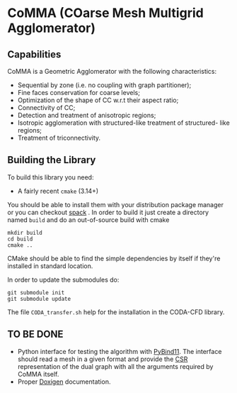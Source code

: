 # CoMMA (COarse Mesh Multigrid Agglomerator)

## Capabilities
CoMMA is a Geometric Agglomerator with the following characteristics:
- Sequential by zone (i.e. no coupling with graph partitioner);
- Fine faces conservation for coarse levels;
- Optimization of the shape of CC w.r.t their aspect ratio;
- Connectivity of CC;
- Detection and treatment of anisotropic regions;
- Isotropic agglomeration with structured-like treatment of structured-
like regions;
- Treatment of triconnectivity.

## Building the Library

To build this library you need: 
- A fairly recent `cmake` (3.14+)

You should be able to install them with your distribution package manager or
you can checkout [spack](https://spack.readthedocs.io/en/latest/) .
In order to build it just create a directory named `build` and do an
out-of-source build with cmake

```
mkdir build
cd build
cmake ..
```

CMake should be able to find the simple dependencies by itself if they're
installed in standard location. 

In order to update the submodules do:

```
git submodule init
git submodule update
```



The file `CODA_transfer.sh` help for the installation in the CODA-CFD library.

## TO BE DONE

- Python interface for testing the algorithm with [PyBind11](https://github.com/pybind/pybind11). The interface should read a mesh in a given format and provide the [CSR](https://en.wikipedia.org/wiki/Sparse_matrix) representation of the dual graph with all the arguments required by CoMMA itself.
- Proper [Doxigen](https://www.doxygen.nl/index.html) documentation.
